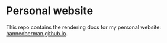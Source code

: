# Personal website

This repo contains the rendering docs for my personal website: [hanneoberman.github.io](https://hanneoberman.github.io/website/).

